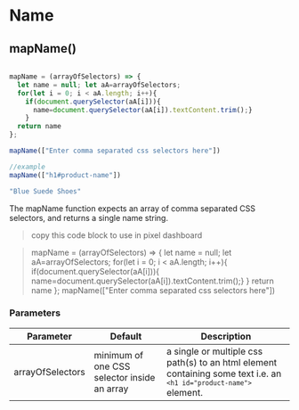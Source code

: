 # Name

## mapName()


```javascript

mapName = (arrayOfSelectors) => { 
  let name = null; let aA=arrayOfSelectors; 
  for(let i = 0; i < aA.length; i++){
    if(document.querySelector(aA[i])){
      name=document.querySelector(aA[i]).textContent.trim();}
    }
  return name
};

mapName(["Enter comma separated css selectors here"])

//example
mapName(["h1#product-name"])

"Blue Suede Shoes"

```

The mapName function expects an array of comma separated CSS selectors,
and returns a single name string.

> copy this code block to use in pixel dashboard

> mapName = (arrayOfSelectors) => { let name = null; let aA=arrayOfSelectors; for(let i = 0; i < aA.length; i++){ if(document.querySelector(aA[i])){ name=document.querySelector(aA[i]).textContent.trim();} } return name }; mapName(["Enter comma separated css selectors here"])

### Parameters

Parameter | Default | Description
--------- | ------- | -----------
arrayOfSelectors | minimum of one CSS selector inside an array | a single or multiple css path(s) to an html element containing some text i.e. an <code>```<h1 id="product-name">```</code> element.
